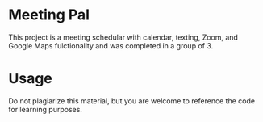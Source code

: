 # Meeting Pal
This project is a meeting schedular with calendar, texting, Zoom, and Google Maps fulctionality and was completed in a group of 3.

# Usage
Do not plagiarize this material, but you are welcome to reference the code for learning purposes.
